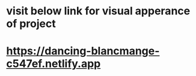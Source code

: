 # visit below link for visual apperance of project
# https://dancing-blancmange-c547ef.netlify.app

